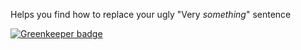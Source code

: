 Helps you find how to replace your ugly "Very _something_" sentence



[![Greenkeeper badge](https://badges.greenkeeper.io/Shahor/very-word.svg)](https://greenkeeper.io/)